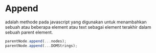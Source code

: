 # Append

adalah methode pada javascript yang digunakan untuk menambahkan sebuah atau beberapa element atau text sebagai element terakhir dalam sebuah parent element.

```javascript
parentNode.append(...nodes);
parentNode.append(...DOMStrings);
```

